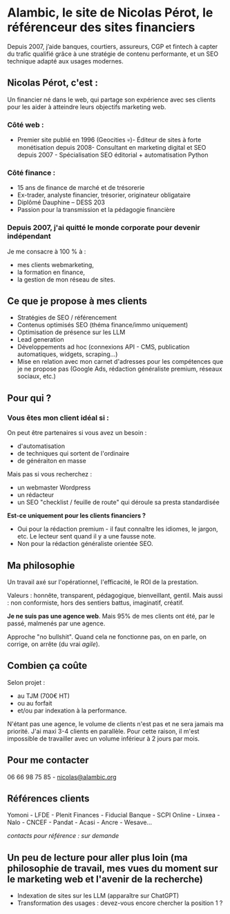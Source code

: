 # Alambic, le site de Nicolas Pérot, le référenceur des sites financiers

Depuis 2007, j’aide banques, courtiers, assureurs, CGP et fintech à capter du trafic qualifié grâce à une stratégie de contenu performante, et un SEO technique adapté aux usages modernes.



## Nicolas Pérot, c'est :

Un financier né dans le web, qui partage son expérience avec ses clients pour les aider à atteindre leurs objectifs marketing web.

### Côté web :
- Premier site publié en 1996 (Geocities 💀)- Éditeur de sites à forte monétisation depuis 2008- Consultant en marketing digital et SEO depuis 2007 - Spécialisation SEO éditorial + automatisation Python

### Côté finance :
- 15 ans de finance de marché et de trésorerie
- Ex-trader, analyste financier, trésorier, originateur obligataire
- Diplômé Dauphine – DESS 203
- Passion pour la transmission et la pédagogie financière

### Depuis 2007, j'ai quitté le monde corporate pour devenir indépendant

Je me consacre à 100 % à :

- mes clients webmarketing,
- la formation en finance,
- la gestion de mon réseau de sites.

## Ce que je propose à mes clients

- Stratégies de SEO / référencement
- Contenus optimisés SEO (théma finance/immo uniquement)
- Optimisation de présence sur les LLM
- Lead generation
- Développements ad hoc (connexions API - CMS, publication automatiques, widgets, scraping...)
- Mise en relation avec mon carnet d'adresses pour les compétences que je ne propose pas (Google Ads, rédaction généraliste premium, réseaux sociaux, etc.)

## Pour qui ?

### Vous êtes mon client idéal si : 

On peut être partenaires si vous avez un besoin :

* d'automatisation
* de techniques qui sortent de l'ordinaire
* de généraiton en masse

Mais pas si vous recherchez : 

* un webmaster Wordpress
* un rédacteur
* un SEO "checklist / feuille de route" qui déroule sa presta standardisée

**Est-ce uniquement pour les clients financiers ?**

* Oui pour la rédaction premium - il faut connaître les idiomes, le jargon, etc. Le lecteur sent quand il y a une fausse note.
* Non pour la rédaction généraliste orientée SEO.

## Ma philosophie

Un travail axé sur l'opérationnel, l'efficacité, le ROI de la prestation.

Valeurs : honnête, transparent, pédagogique, bienveillant, gentil.
Mais aussi : non conformiste, hors des sentiers battus, imaginatif, créatif.

**Je ne suis pas une agence web**. Mais 95% de mes clients ont été, par le passé, malmenés par une agence.

Approche "no bullshit". Quand cela ne fonctionne pas, on en parle, on corrige, on arrête (du vrai *agile*).

## Combien ça coûte

Selon projet : 
- au TJM (700€ HT)
- ou au forfait
- et/ou par indexation à la performance.

N'étant pas une agence, le volume de clients n'est pas et ne sera jamais ma priorité. J'ai maxi 3-4 clients en parallèle. Pour cette raison, il m'est impossible de travailler avec un volume inférieur à 2 jours par mois.

## Pour me contacter

06 66 98 75 85 - nicolas@alambic.org

## Références clients

Yomoni - LFDE - Plenit Finances - Fiducial Banque - SCPI Online - Linxea - Nalo - CNCEF - Pandat - Acasi - Ancre - Wesave...

*contacts pour référence : sur demande*

## Un peu de lecture pour aller plus loin (ma philosophie de travail, mes vues du moment sur le marketing web et l'avenir de la recherche)

- Indexation de sites sur les LLM (apparaître sur ChatGPT)
- Transformation des usages : devez-vous encore chercher la position 1 ?
